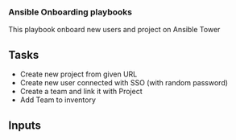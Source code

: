 ### Ansible Onboarding playbooks

This playbook onboard new users and project on Ansible Tower

## Tasks
- Create new project from given URL
- Create new user connected with SSO (with random password)
- Create a team and link it with Project
- Add Team to inventory

## Inputs
